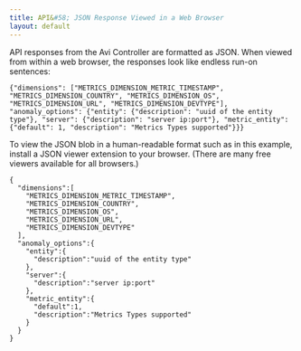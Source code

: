 ```yaml
---
title: API&#58; JSON Response Viewed in a Web Browser
layout: default
---
```

API responses from the Avi Controller are formatted as JSON. When viewed from within a web browser, the responses look like endless run-on sentences:

<pre><code class="language-json">{"dimensions": ["METRICS_DIMENSION_METRIC_TIMESTAMP", "METRICS_DIMENSION_COUNTRY", "METRICS_DIMENSION_OS", "METRICS_DIMENSION_URL", "METRICS_DIMENSION_DEVTYPE"], "anomaly_options": {"entity": {"description": "uuid of the entity type"}, "server": {"description": "server ip:port"}, "metric_entity": {"default": 1, "description": "Metrics Types supported"}}}
</code></pre> 

To view the JSON blob in a human-readable format such as in this example, install a JSON viewer extension to your browser. (There are many free viewers available for all browsers.)

<pre><code class="language-json">{  
  "dimensions":[  
    "METRICS_DIMENSION_METRIC_TIMESTAMP",
    "METRICS_DIMENSION_COUNTRY",
    "METRICS_DIMENSION_OS",
    "METRICS_DIMENSION_URL",
    "METRICS_DIMENSION_DEVTYPE"
  ],
  "anomaly_options":{  
    "entity":{  
      "description":"uuid of the entity type"
    },
    "server":{  
      "description":"server ip:port"
    },
    "metric_entity":{  
      "default":1,
      "description":"Metrics Types supported"
    }
  }
}
</code></pre> 